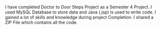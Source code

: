 I have completed Doctor to Door Steps Project as a Semester 4 Project. I used MySQL Database to store data and Java (.jsp) is used to write code. I gained a lot of skills and knowledge during project Completion. I shared a ZIP File which contains all the code.
